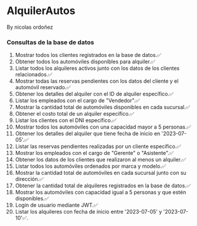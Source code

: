 # AlquilerAutos
By nicolas ordoñez


### Consultas de la base de datos

1. Mostrar todos los clientes registrados en la base de datos.✅
2. Obtener todos los automóviles disponibles para alquiler.✅
3. Listar todos los alquileres activos junto con los datos de los clientes relacionados.✅
4. Mostrar todas las reservas pendientes con los datos del cliente y el automóvil reservado.✅
5. Obtener los detalles del alquiler con el ID de alquiler específico.✅
6. Listar los empleados con el cargo de "Vendedor".✅
7. Mostrar la cantidad total de automóviles disponibles en cada sucursal.✅
8. Obtener el costo total de un alquiler específico.✅
9. Listar los clientes con el DNI específico.✅
10. Mostrar todos los automóviles con una capacidad mayor a 5 personas.✅
11. Obtener los detalles del alquiler que tiene fecha de inicio en '2023-07-05'.✅
12. Listar las reservas pendientes realizadas por un cliente específico.✅
13. Mostrar los empleados con el cargo de "Gerente" o "Asistente".✅
14. Obtener los datos de los clientes que realizaron al menos un alquiler.✅
15. Listar todos los automóviles ordenados por marca y modelo.✅
16. Mostrar la cantidad total de automóviles en cada sucursal junto con su dirección.✅
17. Obtener la cantidad total de alquileres registrados en la base de datos.✅
18. Mostrar los automóviles con capacidad igual a 5 personas y que estén disponibles.✅
19. Login de usuario mediante JWT.✅
20. Listar los alquileres con fecha de inicio entre '2023-07-05' y '2023-07-10'✅.